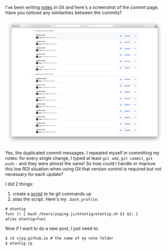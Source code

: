 I've been writing [notes](https://github.com/vjyq/vjyq.github.io) in Git and here's a screenshot of the commit page. Have you noticed any similarities between the commits? 

![vjyq-github-io-2020-04-04](./vjyq-github-io-2020-04-04.png)

Yes, the duplicated commit messages. I repeated myself in committing my notes: for every single change, I typed at least `git add`, `git commit`, `git push` - and they were almost the same!
So how could I handle or improve this low ROI situation when using Git that version control is required but not necessary for each update? 

I did 2 things:
1. create a [script](https://github.com/vjyq/etontig/blob/master/etontig.sh) to tie git commands up
2. alias the script. Here's my `.bash_profile`:
```
# etontig
func () { bash /Users/yuqing.ji/etontig/etontig.sh $1 $2; }
alias etontig=func
``` 

Now if I want to do a new post, I just need to:
```
$ cd vjyq.github.io # the name of my note folder
$ etontig cp
```